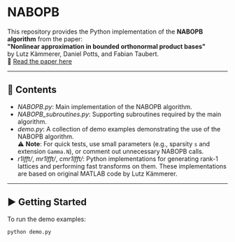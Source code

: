 # NABOPB

This repository provides the Python implementation of the **NABOPB algorithm** from the paper:  
**"Nonlinear approximation in bounded orthonormal product bases"**  
by Lutz Kämmerer, Daniel Potts, and Fabian Taubert.  
📄 [Read the paper here](https://doi.org/10.1007/s43670-023-00057-7)

---

## 📁 Contents

- *NABOPB.py*: Main implementation of the NABOPB algorithm.
- *NABOPB_subroutines.py*: Supporting subroutines required by the main algorithm.
- *demo.py*: A collection of demo examples demonstrating the use of the NABOPB algorithm.  
  ⚠️ **Note**: For quick tests, use small parameters (e.g., sparsity `s` and extension `Gamma.N`), or comment out unnecessary NABOPB calls.
- *r1lfft/*, *mr1lfft/*, *cmr1lfft/*: Python implementations for generating rank-1 lattices and performing fast transforms on them. These implementations are based on original MATLAB code by Lutz Kämmerer.

---

## ▶️ Getting Started

To run the demo examples:

```bash
python demo.py
